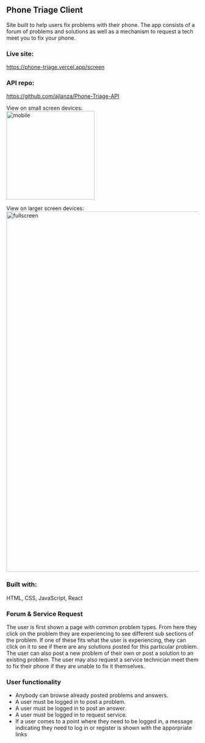 
## Phone Triage Client  

Site built to help users fix problems with their phone.
The app consists of a forum of problems and solutions as well as a mechanism to request a tech meet you to fix your phone.  

### Live site:  
https://phone-triage.vercel.app/screen

### API repo:  
https://github.com/ajlanza/Phone-Triage-API  

View on small screen devices:  
<img width="231" alt="mobile" src="https://user-images.githubusercontent.com/61472953/91857810-6e3b7180-ec36-11ea-9c3f-375f8c961c0d.PNG">

View on larger screen devices:
<img width="941" alt="fullscreen" src="https://user-images.githubusercontent.com/61472953/91858246-eace5000-ec36-11ea-89af-dfde500276c1.PNG">

### Built with:  
HTML, CSS, JavaScript, React

### Forum & Service Request

The user is first shown a page with common problem types. From here they click on the problem they are experiencing to see different sub sections of the problem. If one of these fits what the user is experiencing, they can click on it to see if there are any solutions posted for this particular problem. The user can also post a new problem of their own or post a solution to an existing problem. The user may also request a service technician meet them to fix their phone if they are unable to fix it themselves.

### User functionality

* Anybody can browse already posted problems and answers. 
* A user must be logged in to post a problem.
* A user must be logged in to post an answer. 
* A user must be logged in to request service.
* If a user comes to a point where they need to be logged in, a message indicating they need to log in or register is shown with the apporpriate links
